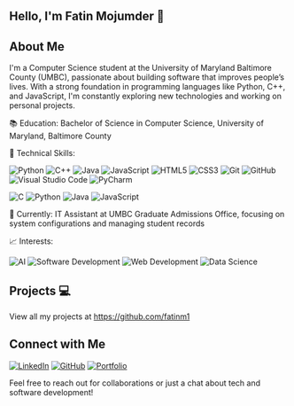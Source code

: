 ## Hello, I'm Fatin Mojumder 👋


## About Me
I'm a Computer Science student at the University of Maryland Baltimore County (UMBC), passionate about building software that improves people’s lives. With a strong foundation in programming languages like Python, C++, and JavaScript, I'm constantly exploring new technologies and working on personal projects.

📚 Education: Bachelor of Science in Computer Science, University of Maryland, Baltimore County

🔧 Technical Skills: 

![Python](https://img.icons8.com/color/48/000000/python.png)
![C++](https://img.icons8.com/color/48/000000/c-plus-plus-logo.png)
![Java](https://img.icons8.com/color/48/000000/java-coffee-cup-logo.png)
![JavaScript](https://img.icons8.com/color/48/000000/javascript.png)
![HTML5](https://img.icons8.com/color/48/000000/html-5.png)
![CSS3](https://img.icons8.com/color/48/000000/css3.png)
![Git](https://img.icons8.com/color/48/000000/git.png)
![GitHub](https://img.icons8.com/material-outlined/48/000000/github.png)
![Visual Studio Code](https://img.icons8.com/color/48/000000/visual-studio-code-2019.png)
![PyCharm](https://img.icons8.com/color/48/000000/pycharm.png)


![C](https://img.shields.io/badge/C-90%25-<COLOR>.svg?style=flat)
![Python](https://img.shields.io/badge/Python-95%25-<COLOR>.svg?style=flat)
![Java](https://img.shields.io/badge/Java-80%25-<COLOR>.svg?style=flat)
![JavaScript](https://img.shields.io/badge/JavaScript-75%25-<COLOR>.svg?style=flat)


💼 Currently: IT Assistant at UMBC Graduate Admissions Office, focusing on system configurations and managing student records

📈 Interests:

![AI](https://img.shields.io/badge/AI-Artificial_Intelligence-9cf.svg?&style=for-the-badge&logo=ai&logoColor=white)
![Software Development](https://img.shields.io/badge/Software_Development-0078D4.svg?&style=for-the-badge&logo=dev.to&logoColor=white)
![Web Development](https://img.shields.io/badge/Web_Development-007ACC.svg?&style=for-the-badge&logo=web&logoColor=white)
![Data Science](https://img.shields.io/badge/Data_Science-306998.svg?&style=for-the-badge&logo=data-science&logoColor=white)



## Projects 💻
View all my projects at https://github.com/fatinm1


## Connect with Me
[![LinkedIn](https://img.icons8.com/color/48/000000/linkedin.png)](https://www.linkedin.com/in/fatin-mojumder/)
[![GitHub](https://img.icons8.com/material-outlined/48/000000/github.png)](https://github.com/fatinm1)
[![Portfolio](https://img.icons8.com/color/48/000000/domain.png)](https://fatinm1.github.io/Fatin-Portfolio/)

Feel free to reach out for collaborations or just a chat about tech and software development!
